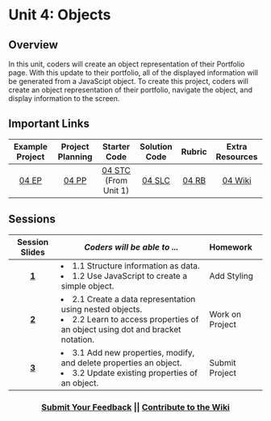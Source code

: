 # Unit 4: Objects

## Overview
In this unit, coders will create an object representation of their Portfolio page. With this update to their portfolio, all of the displayed information will be generated from a JavaScipt object. To create this project, coders will create an object representation of their portfolio, navigate the object, and display information to the screen.

## Important Links

| Example Project| Project Planning |  Starter Code | Solution Code  | Rubric | Extra Resources |
|:-------:|:-------:|:-------:|:-------:|:-------:|:-------:|
| [04 EP](https://scriptedcurriculum.github.io/advanced_objects_solution/) | [04 PP](https://drive.google.com/open?id=1YImE4Aats1llh0OGgYVK4oR6ZVs73Kp490hyhbTe0E4) | [04 STC](https://github.com/ScriptEdcurriculum/advanced_portfolio_startercode/blob/master/04_INSTUCTIONS.md)<br> (From Unit 1) | [04 SLC](https://github.com/ScriptEdcurriculum/advanced_portfolioobject_solution) | [04 RB](https://drive.google.com/open?id=1_K1rMWlViYBfdbeZotXI9kG-wtpAS5syDIphwRVQlTw) | [04 Wiki](https://github.com/ScriptEdcurriculum/curriculum17-18/wiki/2.-Advanced#unit-4-portfolio-object) |

## Sessions 
|Session Slides|*Coders will be able to ...*|Homework|
|:-------:|-------|:-------|
|[**1**](https://docs.google.com/presentation/d/1YImE4Aats1llh0OGgYVK4oR6ZVs73Kp490hyhbTe0E4/edit#slide=id.g1e220fa94a_0_26)|<li> 1.1 Structure information as data. </li> <li>1.2 Use JavaScript to create a simple object.</li> |Add Styling|
|[**2**](https://docs.google.com/presentation/d/1YImE4Aats1llh0OGgYVK4oR6ZVs73Kp490hyhbTe0E4/edit#slide=id.g1f587f6424_5_5)|<li> 2.1 Create a data representation using nested objects. </li> <li>2.2 Learn to access properties of an object using dot and bracket notation. </li> |Work on Project|
|[**3**](https://docs.google.com/presentation/d/1YImE4Aats1llh0OGgYVK4oR6ZVs73Kp490hyhbTe0E4/edit#slide=id.g1e220fa94a_0_4)|<li> 3.1 Add new properties, modify, and delete properties an object.</li> <li> 3.2 Update existing properties of an object. </li> |Submit Project|

<h3 align="center"><a href="https://docs.google.com/forms/d/e/1FAIpQLSdmoYjRk6tqJHI5Y1ELjOZ7tiYj58dmoIBEeUaXK5ciIdljIg/viewform">Submit Your Feedback</a> || <a href="https://github.com/ScriptEdcurriculum/curriculum17-18/wiki/2.-Advanced#unit-4-objects">Contribute to the Wiki</a></h3>
